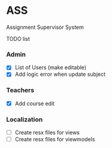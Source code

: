 # ASS
Assignment Supervisor System

TODO list
### Admin
- [x] List of Users (make editable)
- [x] Add logic error when update subject

### Teachers
- [x] Add course edit

### Localization
- [ ] Create resx files for views
- [ ] Create resx files for viewmodels
